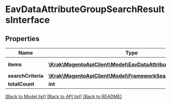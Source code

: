 # EavDataAttributeGroupSearchResultsInterface

## Properties
Name | Type | Description | Notes
------------ | ------------- | ------------- | -------------
**items** | [**\Krak\MagentoApiClient\Model\EavDataAttributeGroupInterface[]**](EavDataAttributeGroupInterface.md) | Attribute sets list. | 
**searchCriteria** | [**\Krak\MagentoApiClient\Model\FrameworkSearchCriteriaInterface**](FrameworkSearchCriteriaInterface.md) |  | 
**totalCount** | **int** | Total count. | 

[[Back to Model list]](../README.md#documentation-for-models) [[Back to API list]](../README.md#documentation-for-api-endpoints) [[Back to README]](../README.md)


